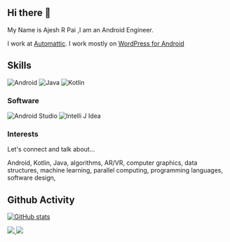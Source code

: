 ## Hi there 👋

My Name is Ajesh R Pai ,I am an Android Engineer. 

I work at [Automattic](https://github.com/Automattic). I work mostly on [WordPress for Android](https://github.com/wordpress-mobile/WordPress-Android)

## Skills

![Android](https://img.shields.io/badge/Android-3DDC84?logo=android&logoColor=white&style=for-the-badge)
![Java](https://img.shields.io/badge/Java-F8981D?logo=java&logoColor=white&style=for-the-badge)
![Kotlin](https://img.shields.io/badge/Kotlin-7F52FF?logo=kotlin&logoColor=white&style=for-the-badge)

### Software

![Android Studio](https://img.shields.io/badge/Android%20Studio-3DDC84?logo=androidstudio&logoColor=white&style=for-the-badge)
![Intelli J Idea](https://img.shields.io/badge/IntelliJ_IDEA-000000.svg?style=for-the-badge&logo=intellij-idea&logoColor=white)


### Interests

Let's connect and talk about…

Android, Kotlin, Java, algorithms, AR/VR, computer graphics, data structures, machine learning,
parallel computing, programming languages, software design, 

## Github Activity 

[![GitHub stats](https://github-readme-stats.vercel.app/api?username=AjeshRPai)](https://github.com/AjeshRPai/github-readme-stats)

<a href="https://www.linkedin.com/in/ajeshrpai/">
    <img src="https://img.shields.io/badge/LinkedIn-0077B5?style=for-the-badge&logo=linkedin&logoColor=white" />
</a>

<a href="ajeshrpai.com">
    <img src="https://img.shields.io/badge/Wordpress-21759B?style=for-the-badge&logo=wordpress&logoColor=white" />
</a>









